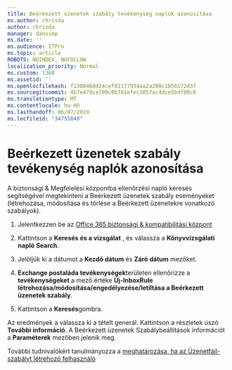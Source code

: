 ```yaml
---
title: Beérkezett üzenetek szabály tevékenység naplók azonosítása
ms.author: chrisda
author: chrisda
manager: dansimp
ms.date: ''
ms.audience: ITPro
ms.topic: article
ROBOTS: NOINDEX, NOFOLLOW
localization_priority: Normal
ms.custom: 1368
ms.assetid: ''
ms.openlocfilehash: f130846dd24cef81177934aa2a200c1056172d3f
ms.sourcegitcommit: 4b7e478ce700c0b781efec3857ac4dce5bdf00c6
ms.translationtype: MT
ms.contentlocale: hu-HU
ms.lasthandoff: 06/07/2019
ms.locfileid: "34755040"
---
```

# <a name="identify-inbox-rule-activity-in-audit-logs"></a>Beérkezett üzenetek szabály tevékenység naplók azonosítása

A biztonsági & Megfelelési központba ellenőrzési napló keresés segítségével megtekinteni a Beérkezett üzenetek szabály eseményeket (létrehozása, módosítása és törlése a Beérkezett üzenetekre vonatkozó szabályok).

1. Jelentkezzen be az [Office 365 biztonsági & kompatibilitási központ](https://protection.office.com/)

2. Kattintson a **Keresés és a vizsgálat** , és válassza a **Könyvvizsgálati napló Search**.

3. Jelöljük ki a dátumot a **Kezdő dátum** és **Záró dátum** mezőket.

4. **Exchange postaláda tevékenységek**területen ellenőrizze a **tevékenységeket** a mező értéke **Új-InboxRule létrehozása/módosítása/engedélyezése/letiltása a Beérkezett üzenetek szabály**.

5. Kattintson a **Keresés**gombra.

Az eredmények a válassza ki a tételt generál. Kattintson a részletek úszó **További információ**. A Beérkezett üzenetek Szabálybeállítások információt a **Paraméterek** mezőben jelenik meg.

További tudnivalókért tanulmányozza a [meghatározása, ha az Üzenetfájl-szabályt létrehozó felhasználó](https://docs.microsoft.com//office365/securitycompliance/auditing-troubleshooting-scenarios#determining-if-a-user-created-an-inbox-rule)
